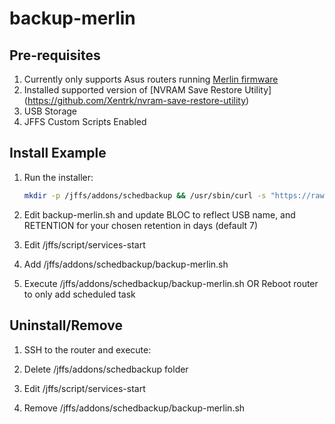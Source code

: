 # backup-merlin

## Pre-requisites
1.  Currently only supports Asus routers running [Merlin firmware](https://github.com/RMerl/asuswrt-merlin.ng)
2.  Installed supported version of [NVRAM Save Restore Utility] (https://github.com/Xentrk/nvram-save-restore-utility)
3.  USB Storage
4.  JFFS Custom Scripts Enabled

## Install Example

1.  Run the installer:
	```sh
	mkdir -p /jffs/addons/schedbackup && /usr/sbin/curl -s "https://raw.githubusercontent.com/ttgapers/backup-merlin/master/backup-merlin.sh" -o "/jffs/addons/schedbackup/backup-merlin.sh" && chmod 755 /jffs/addons/schedbackup/backup-merlin
	```

2.  Edit backup-merlin.sh and update BLOC to reflect USB name, and RETENTION for your chosen retention in days (default 7)

3.  Edit /jffs/script/services-start

4.  Add /jffs/addons/schedbackup/backup-merlin.sh

5.  Execute /jffs/addons/schedbackup/backup-merlin.sh OR Reboot router to only add scheduled task

## Uninstall/Remove

1.  SSH to the router and execute:

2.  Delete /jffs/addons/schedbackup folder

3.  Edit /jffs/script/services-start

4.  Remove /jffs/addons/schedbackup/backup-merlin.sh
